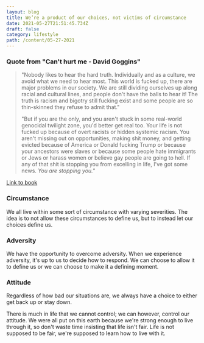 ```yaml
---
layout: blog
title: We’re a product of our choices, not victims of circumstance
date: 2021-05-27T21:51:45.734Z
draft: false
category: lifestyle
path: /content/05-27-2021
---
```

### Quote from "Can't hurt me - David Goggins"

> "Nobody likes to hear the hard truth. Individually and as a culture, we avoid what we need to hear most. This world is fucked up, there are major problems in our society. We are still dividing ourselves up along racial and cultural lines, and people don't have the balls to hear it! The truth is racism and bigotry still fucking exist and some people are so thin-skinned they refuse to admit that."
>
> "But if you are the only, and you aren't stuck in some real-world genocidal twilight zone, you'd better get real too. Your life is not fucked up because of overt racists or hidden systemic racism. You aren't missing out on opportunities, making shit money, and getting evicted because of America or Donald fucking Trump or because your ancestors were slaves or because some people hate immigrants or Jews or harass women or believe gay people are going to hell. If any of that shit is stopping you from excelling in life, I've got some news. *You are stopping you."*

[Link to book](https://www.amazon.ca/Cant-Hurt-Me-Master-Your/dp/1544512287/ref=sr_1_1?dchild=1&keywords=david+goggins&qid=1623695825&sr=8-1)

### Circumstance

We all live within some sort of circumstance with varying severities. The idea is to not allow these circumstances to define us, but to instead let our choices define us.

### Adversity

We have the opportunity to overcome adversity. When we experience adversity, it's up to us to decide how to respond. We can choose to allow it to define us or we can choose to make it a defining moment.

### Attitude

Regardless of how bad our situations are, we always have a choice to either get back up or stay down.

There is much in life that we cannot control; we can however, control our attitude. We were all put on this earth because we're strong enough to live through it, so don't waste time insisting that life isn't fair. Life is not supposed to be fair, we're supposed to learn how to live with it.